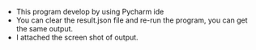 * This program develop by using Pycharm ide
* You can clear the result.json file and re-run the program, you can get the same output.
* I attached the screen shot of output.